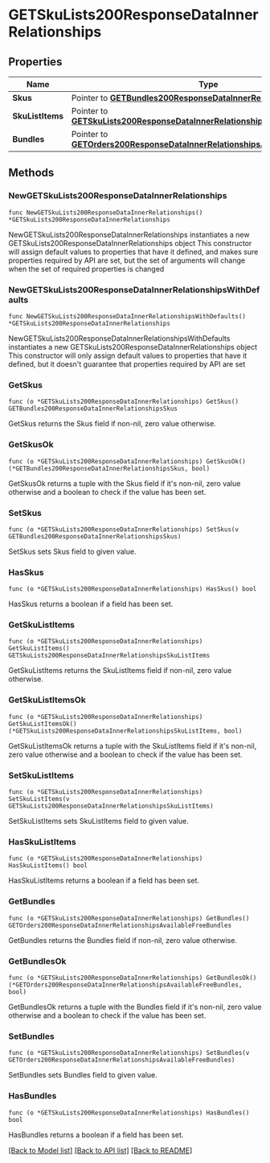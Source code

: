 # GETSkuLists200ResponseDataInnerRelationships

## Properties

Name | Type | Description | Notes
------------ | ------------- | ------------- | -------------
**Skus** | Pointer to [**GETBundles200ResponseDataInnerRelationshipsSkus**](GETBundles200ResponseDataInnerRelationshipsSkus.md) |  | [optional] 
**SkuListItems** | Pointer to [**GETSkuLists200ResponseDataInnerRelationshipsSkuListItems**](GETSkuLists200ResponseDataInnerRelationshipsSkuListItems.md) |  | [optional] 
**Bundles** | Pointer to [**GETOrders200ResponseDataInnerRelationshipsAvailableFreeBundles**](GETOrders200ResponseDataInnerRelationshipsAvailableFreeBundles.md) |  | [optional] 

## Methods

### NewGETSkuLists200ResponseDataInnerRelationships

`func NewGETSkuLists200ResponseDataInnerRelationships() *GETSkuLists200ResponseDataInnerRelationships`

NewGETSkuLists200ResponseDataInnerRelationships instantiates a new GETSkuLists200ResponseDataInnerRelationships object
This constructor will assign default values to properties that have it defined,
and makes sure properties required by API are set, but the set of arguments
will change when the set of required properties is changed

### NewGETSkuLists200ResponseDataInnerRelationshipsWithDefaults

`func NewGETSkuLists200ResponseDataInnerRelationshipsWithDefaults() *GETSkuLists200ResponseDataInnerRelationships`

NewGETSkuLists200ResponseDataInnerRelationshipsWithDefaults instantiates a new GETSkuLists200ResponseDataInnerRelationships object
This constructor will only assign default values to properties that have it defined,
but it doesn't guarantee that properties required by API are set

### GetSkus

`func (o *GETSkuLists200ResponseDataInnerRelationships) GetSkus() GETBundles200ResponseDataInnerRelationshipsSkus`

GetSkus returns the Skus field if non-nil, zero value otherwise.

### GetSkusOk

`func (o *GETSkuLists200ResponseDataInnerRelationships) GetSkusOk() (*GETBundles200ResponseDataInnerRelationshipsSkus, bool)`

GetSkusOk returns a tuple with the Skus field if it's non-nil, zero value otherwise
and a boolean to check if the value has been set.

### SetSkus

`func (o *GETSkuLists200ResponseDataInnerRelationships) SetSkus(v GETBundles200ResponseDataInnerRelationshipsSkus)`

SetSkus sets Skus field to given value.

### HasSkus

`func (o *GETSkuLists200ResponseDataInnerRelationships) HasSkus() bool`

HasSkus returns a boolean if a field has been set.

### GetSkuListItems

`func (o *GETSkuLists200ResponseDataInnerRelationships) GetSkuListItems() GETSkuLists200ResponseDataInnerRelationshipsSkuListItems`

GetSkuListItems returns the SkuListItems field if non-nil, zero value otherwise.

### GetSkuListItemsOk

`func (o *GETSkuLists200ResponseDataInnerRelationships) GetSkuListItemsOk() (*GETSkuLists200ResponseDataInnerRelationshipsSkuListItems, bool)`

GetSkuListItemsOk returns a tuple with the SkuListItems field if it's non-nil, zero value otherwise
and a boolean to check if the value has been set.

### SetSkuListItems

`func (o *GETSkuLists200ResponseDataInnerRelationships) SetSkuListItems(v GETSkuLists200ResponseDataInnerRelationshipsSkuListItems)`

SetSkuListItems sets SkuListItems field to given value.

### HasSkuListItems

`func (o *GETSkuLists200ResponseDataInnerRelationships) HasSkuListItems() bool`

HasSkuListItems returns a boolean if a field has been set.

### GetBundles

`func (o *GETSkuLists200ResponseDataInnerRelationships) GetBundles() GETOrders200ResponseDataInnerRelationshipsAvailableFreeBundles`

GetBundles returns the Bundles field if non-nil, zero value otherwise.

### GetBundlesOk

`func (o *GETSkuLists200ResponseDataInnerRelationships) GetBundlesOk() (*GETOrders200ResponseDataInnerRelationshipsAvailableFreeBundles, bool)`

GetBundlesOk returns a tuple with the Bundles field if it's non-nil, zero value otherwise
and a boolean to check if the value has been set.

### SetBundles

`func (o *GETSkuLists200ResponseDataInnerRelationships) SetBundles(v GETOrders200ResponseDataInnerRelationshipsAvailableFreeBundles)`

SetBundles sets Bundles field to given value.

### HasBundles

`func (o *GETSkuLists200ResponseDataInnerRelationships) HasBundles() bool`

HasBundles returns a boolean if a field has been set.


[[Back to Model list]](../README.md#documentation-for-models) [[Back to API list]](../README.md#documentation-for-api-endpoints) [[Back to README]](../README.md)



